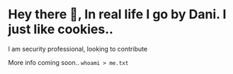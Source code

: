 
# Hey there 👋, In real life I go by Dani. I just like cookies..

I am security professional, looking to contribute 

More info coming soon.. `whoami > me.txt`

<!---
c00ki3z/c00ki3z is a ✨ special ✨ repository because its `README.md` (this file) appears on your GitHub profile.
You can click the Preview link to take a look at your changes.
--->
